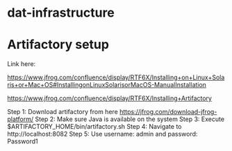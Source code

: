# dat-infrastructure

# Artifactory setup

Link here: 

https://www.jfrog.com/confluence/display/RTF6X/Installing+on+Linux+Solaris+or+Mac+OS#InstallingonLinuxSolarisorMacOS-ManualInstallation

https://www.jfrog.com/confluence/display/RTF6X/Installing+Artifactory

Step 1: Download artifactory from here https://jfrog.com/download-jfrog-platform/
Step 2: Make sure Java is available on the system
Step 3: Execute $ARTIFACTORY_HOME/bin/artifactory.sh 
Step 4: Navigate to http://localhost:8082
Step 5: Use username: admin and password: Password1